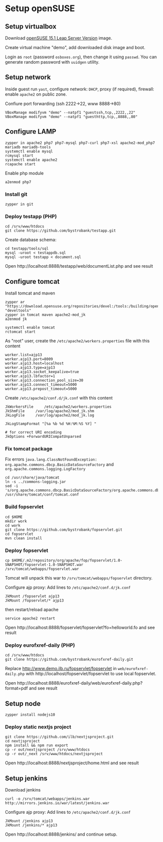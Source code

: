 # Setup openSUSE

## Setup virtualbox
Download [openSUSE 15.1 Leap Server Version](https://www.osboxes.org/opensuse/) image.

Create virtual machine "demo", add downloaded disk image and boot.

Login as `root` (password `osboxes.org`), then change it using `passwd`. 
You can generate random password with `uuidgen` utility.

## Setup network
Inside guest run `yast`, configure network: `DHCP`, proxy (if required), firewall: enable `apache2` on public zone.

Confiure port forwarding (ssh 2222->22, www 8888->80)

```
VBoxManage modifyvm "demo" --natpf1 "guestssh,tcp,,2222,,22"
VBoxManage modifyvm "demo" --natpf1 "guesthttp,tcp,,8888,,80"
```


## Configure LAMP
```
zypper in apache2 php7 php7-mysql php7-curl php7-xsl apache2-mod_php7 mariadb mariadb-tools
systemctl enable mysql
rcmysql start
systemctl enable apache2
rcapache start
```
Enable php module
```
a2enmod php7
```

### Install git
```
zypper in git
```

### Deploy testapp (PHP)
```
cd /srv/www/htdocs 
git clone https://github.com/bystrobank/testapp.git
```

Create database schema:

```
cd testapp/tools/sql
mysql -uroot < testappdb.sql
mysql -uroot testapp < document.sql
```

Open http://localhost:8888/testapp/web/documentList.php and see result


## Configure tomcat

Install tomcat and maven
```
zypper ar "https://download.opensuse.org/repositories/devel:/tools:/building/openSUSE_Leap_15.1/" "develtools"
zypper in tomcat maven apache2-mod_jk
a2enmod jk

systemctl enable tomcat
rctomcat start
```

As "root" user, create the `/etc/apache2/workers.properties` file with this content 
```
worker.list=ajp13
worker.ajp13.port=8009
worker.ajp13.host=localhost
worker.ajp13.type=ajp13
worker.ajp13.socket_keepalive=true
worker.ajp13.lbfactor=1
worker.ajp13.connection_pool_size=30
worker.ajp13.connect_timeout=5000
worker.ajp13.prepost_timeout=5000
```

Create `/etc/apache2/conf.d/jk.conf` with this content

```
JkWorkersFile     /etc/apache2/workers.properties
JkShmFile     /var/log/apache2/mod_jk.shm
JkLogFile     /var/log/apache2/mod_jk.log

JkLogStampFormat "[%a %b %d %H:%M:%S %Y] "

# for correct URI encoding
JkOptions +ForwardURICompatUnparsed
```
### Fix tomcat package
Fix errors `java.lang.ClassNotFoundException: org.apache.commons.dbcp.BasicDataSourceFactory` and `org.apache.commons.logging.LogFactory`
```
cd /usr/share/java/tomcat
ln -s ../commons-logging.jar
sed -i 's/org.apache.commons.dbcp.BasicDataSourceFactory/org.apache.commons.dbcp2.BasicDataSourceFactory/' /usr/share/tomcat/conf/tomcat.conf
```

### Build fopservlet
```
cd $HOME
mkdir work
cd work
git clone https://github.com/bystrobank/fopservlet.git
cd fopservlet
mvn clean install
```
### Deploy fopservlet

```
cp $HOME/.m2/repository/org/apache/fop/fopservlet/1.0-SNAPSHOT/fopservlet-1.0-SNAPSHOT.war /srv/tomcat/webapps/fopservlet.war
```
Tomcat will unpack this war to `/srv/tomcat/webapps/fopservlet` directory.

Configure ajp proxy:
Add lines to `/etc/apache2/conf.d/jk.conf`
```
JkMount /fopservlet ajp13
JkMount /fopservlet/* ajp13
```

then restart/reload apache
```
service apache2 restart
```

Open http://localhost:8888/fopservlet/fopservlet?fo=helloworld.fo and see result

### Deploy eurofxref-daily (PHP)
```
cd /srv/www/htdocs 
git clone https://github.com/bystrobank/eurofxref-daily.git
```

Replace http://www.demo.ilb.ru/fopservlet/fopservlet in `web/eurofxref-daily.php` with http://localhost/fopservlet/fopservlet to use local fopservlet.

Open http://localhost:8888/eurofxref-daily/web/eurofxref-daily.php?format=pdf and see result

## Setup node

```
zypper install nodejs10
```

### Deploy static nextjs project

```
git clone https://github.com/ilb/nextjsproject.git
cd nextjsproject
npm install && npm run export
cp -r out/nextjsproject /srv/www/htdocs
cp -r out/_next /srv/www/htdocs/nextjsproject
```

Open http://localhost:8888/nextjsproject/home.html and see result

## Setup jenkins

Download jenkins
```
curl -o /srv/tomcat/webapps/jenkins.war http://mirrors.jenkins.io/war/latest/jenkins.war
```

Configure ajp proxy:
Add lines to `/etc/apache2/conf.d/jk.conf`
```
JkMount /jenkins ajp13
JkMount /jenkins/* ajp13
```

Open http://localhost:8888/jenkins/ and continue setup.
